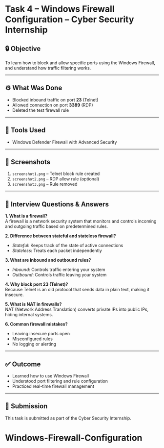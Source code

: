 # Task 4 – Windows Firewall Configuration – Cyber Security Internship

## 🔒 Objective
To learn how to block and allow specific ports using the Windows Firewall, and understand how traffic filtering works.

---

## ⚙️ What Was Done

- Blocked inbound traffic on port **23** (Telnet)
- Allowed connection on port **3389** (RDP)
- Deleted the test firewall rule

---

## 🧪 Tools Used
- Windows Defender Firewall with Advanced Security

---

## 📸 Screenshots
1. `screenshot1.png` – Telnet block rule created  
2. `screenshot2.png` – RDP allow rule (optional)  
3. `screenshot3.png` – Rule removed

---

## 💬 Interview Questions & Answers

**1. What is a firewall?**  
A firewall is a network security system that monitors and controls incoming and outgoing traffic based on predetermined rules.

**2. Difference between stateful and stateless firewall?**  
- *Stateful*: Keeps track of the state of active connections  
- *Stateless*: Treats each packet independently

**3. What are inbound and outbound rules?**  
- *Inbound*: Controls traffic entering your system  
- *Outbound*: Controls traffic leaving your system

**4. Why block port 23 (Telnet)?**  
Because Telnet is an old protocol that sends data in plain text, making it insecure.

**5. What is NAT in firewalls?**  
NAT (Network Address Translation) converts private IPs into public IPs, hiding internal systems.

**6. Common firewall mistakes?**  
- Leaving insecure ports open  
- Misconfigured rules  
- No logging or alerting

---

## ✅ Outcome
- Learned how to use Windows Firewall
- Understood port filtering and rule configuration
- Practiced real-time firewall management

---

## 🔗 Submission
This task is submitted as part of the Cyber Security Internship.
# Windows-Firewall-Configuration
